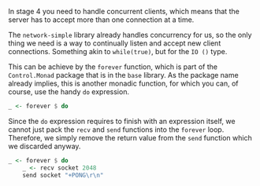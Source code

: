 In stage 4 you need to handle concurrent clients, which means that the server has to accept more than one connection at a time.

The `network-simple` library already handles concurrency for us, so the only thing we need is a way to continually listen and accept new client connections.
Something akin to `while(true)`, but for the `IO ()` type.

This can be achieve by the `forever` function, which is part of the `Control.Monad` package that is in the `base` library.
As the package name already implies, this is another monadic function, for which you can, of course, use the handy `do` expression.

```haskell
_ <- forever $ do
```

Since the `do` expression requires to finish with an expression itself, we cannot just pack the `recv` and `send` functions into the `forever` loop.
Therefore, we simply remove the return value from the `send` function which we discarded anyway.

```haskell
_ <- forever $ do
    _ <- recv socket 2048
    send socket "+PONG\r\n"
```